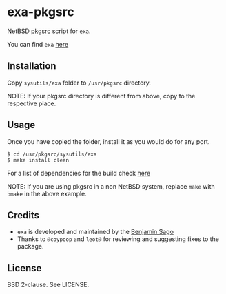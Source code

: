 exa-pkgsrc
==========

NetBSD [pkgsrc][4] script for `exa`.

You can find `exa` [here][1]

Installation
------------

Copy `sysutils/exa` folder to `/usr/pkgsrc` directory.

NOTE: If your pkgsrc directory is different from above, copy to the respective
place.

Usage
-----

Once you have copied the folder, install it as you would do for any port.

`$ cd /usr/pkgsrc/sysutils/exa`<br>
`$ make install clean`

For a list of dependencies for the build check [here][2]

NOTE: If you are using pkgsrc in a non NetBSD system, replace `make` with
`bmake` in the above example.

Credits
-------

* `exa` is developed and maintained by the [Benjamin Sago][3]
* Thanks to `@coypoop` and `leot@` for reviewing and suggesting fixes to the
  package.

License
-------

BSD 2-clause. See LICENSE.

[1]: https://the.exa.website/
[2]: https://github.com/ogham/exa#installation
[3]: https://bsago.me/
[4]: http://pkgsrc.se/sysutils/exa
